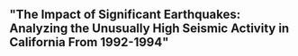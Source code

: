 ## "The Impact of Significant Earthquakes: Analyzing the Unusually High Seismic Activity in California From 1992-1994"
